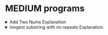 # MEDIUM programs

<details>
<summary>Add Two Nums Explanation</summary>

- _Brute_
  - Brute solution: Create a nested for loop and sum each value to find the target. This approach is done in O(n^2).
  
- _Efficient_
  - Efficient solution: Create a dictionary of the values and for each value in the list of values find the complement of the target value and i-th value and search in the dictionary if it exists and is not the same value as the i-the value
</details>

<details>
<summary>longest substring with no repeats Explanation</summary>

- _Brute_
  - Brute solution: Create two strings one current longest and new assign 
  
- _Efficient_
  - Efficient solution: 
</details>